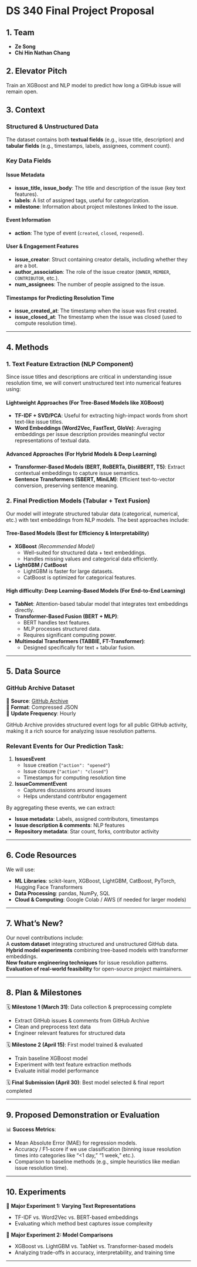 # DS 340 Final Project Proposal

## 1. Team
- **Ze Song**  
- **Chi Hin Nathan Chang**  

## 2. Elevator Pitch
Train an XGBoost and NLP model to predict how long a GitHub issue will remain open.

## 3. Context
### Structured & Unstructured Data  
The dataset contains both **textual fields** (e.g., issue title, description) and **tabular fields** (e.g., timestamps, labels, assignees, comment count).  

### Key Data Fields  

#### **Issue Metadata**  
- **issue_title, issue_body**: The title and description of the issue (key text features).  
- **labels**: A list of assigned tags, useful for categorization.  
- **milestone**: Information about project milestones linked to the issue.  

#### **Event Information**  
- **action**: The type of event (`created`, `closed`, `reopened`).  

#### **User & Engagement Features**  
- **issue_creator**: Struct containing creator details, including whether they are a bot.  
- **author_association**: The role of the issue creator (`OWNER`, `MEMBER`, `CONTRIBUTOR`, etc.).  
- **num_assignees**: The number of people assigned to the issue.  

#### **Timestamps for Predicting Resolution Time**  
- **issue_created_at**: The timestamp when the issue was first created.  
- **issue_closed_at**: The timestamp when the issue was closed (used to compute resolution time).  
---

## 4. Methods

### 1. Text Feature Extraction (NLP Component)
Since issue titles and descriptions are critical in understanding issue resolution time, we will convert unstructured text into numerical features using:  

#### **Lightweight Approaches (For Tree-Based Models like XGBoost)**
- **TF-IDF + SVD/PCA**: Useful for extracting high-impact words from short text-like issue titles.  
- **Word Embeddings (Word2Vec, FastText, GloVe)**: Averaging embeddings per issue description provides meaningful vector representations of textual data.  

#### **Advanced Approaches (For Hybrid Models & Deep Learning)**
- **Transformer-Based Models (BERT, RoBERTa, DistilBERT, T5)**: Extract contextual embeddings to capture issue semantics.  
- **Sentence Transformers (SBERT, MiniLM)**: Efficient text-to-vector conversion, preserving sentence meaning.  

### 2. Final Prediction Models (Tabular + Text Fusion)
Our model will integrate structured tabular data (categorical, numerical, etc.) with text embeddings from NLP models. The best approaches include:  

#### **Tree-Based Models (Best for Efficiency & Interpretability)**
- **XGBoost** *(Recommended Model)*
  - Well-suited for structured data + text embeddings.  
  - Handles missing values and categorical data efficiently.  
- **LightGBM / CatBoost**
  - LightGBM is faster for large datasets.  
  - CatBoost is optimized for categorical features.  

#### **High difficulty: Deep Learning-Based Models (For End-to-End Learning)**
- **TabNet**: Attention-based tabular model that integrates text embeddings directly.  
- **Transformer-Based Fusion (BERT + MLP)**:  
  - BERT handles text features.  
  - MLP processes structured data.  
  - Requires significant computing power.  
- **Multimodal Transformers (TABBIE, FT-Transformer)**:  
  - Designed specifically for text + tabular fusion.  

---

## 5. Data Source

### **GitHub Archive Dataset**  
📌 **Source**: [GitHub Archive](https://www.gharchive.org/)  
📌 **Format**: Compressed JSON  
📌 **Update Frequency**: Hourly  

GitHub Archive provides structured event logs for all public GitHub activity, making it a rich source for analyzing issue resolution patterns.  

### **Relevant Events for Our Prediction Task:**  
1. **IssuesEvent**  
   - Issue creation (`"action": "opened"`)  
   - Issue closure (`"action": "closed"`)  
   - Timestamps for computing resolution time  
2. **IssueCommentEvent**  
   - Captures discussions around issues  
   - Helps understand contributor engagement  

By aggregating these events, we can extract:  
- **Issue metadata**: Labels, assigned contributors, timestamps  
- **Issue description & comments**: NLP features  
- **Repository metadata**: Star count, forks, contributor activity  

---

## 6. Code Resources
We will use:  
- **ML Libraries**: scikit-learn, XGBoost, LightGBM, CatBoost, PyTorch, Hugging Face Transformers  
- **Data Processing**: pandas, NumPy, SQL  
- **Cloud & Computing**: Google Colab / AWS (if needed for larger models)  

---

## 7. What’s New?
Our novel contributions include:  
 A **custom dataset** integrating structured and unstructured GitHub data.  
 **Hybrid model experiments** combining tree-based models with transformer embeddings.  
 **New feature engineering techniques** for issue resolution patterns.  
 **Evaluation of real-world feasibility** for open-source project maintainers.  

---

## 8. Plan & Milestones

🗓 **Milestone 1 (March 31)**: Data collection & preprocessing complete  
   - Extract GitHub issues & comments from GitHub Archive  
   - Clean and preprocess text data  
   - Engineer relevant features for structured data  

🗓 **Milestone 2 (April 15)**: First model trained & evaluated  
   - Train baseline XGBoost model  
   - Experiment with text feature extraction methods  
   - Evaluate initial model performance  

🗓 **Final Submission (April 30)**: Best model selected & final report completed  

---

## 9. Proposed Demonstration or Evaluation

📊 **Success Metrics**:  
- Mean Absolute Error (MAE) for regression models.  
- Accuracy / F1-score if we use classification (binning issue resolution times into categories like “<1 day,” “1 week,” etc.).  
- Comparison to baseline methods (e.g., simple heuristics like median issue resolution time).  

---

## 10. Experiments

🔬 **Major Experiment 1: Varying Text Representations**  
- TF-IDF vs. Word2Vec vs. BERT-based embeddings  
- Evaluating which method best captures issue complexity  

🔬 **Major Experiment 2: Model Comparisons**  
- XGBoost vs. LightGBM vs. TabNet vs. Transformer-based models  
- Analyzing trade-offs in accuracy, interpretability, and training time  

---

